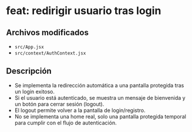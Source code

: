 # feat: redirigir usuario tras login

## Archivos modificados
- `src/App.jsx`
- `src/context/AuthContext.jsx`

## Descripción
- Se implementa la redirección automática a una pantalla protegida tras un login exitoso.
- Si el usuario está autenticado, se muestra un mensaje de bienvenida y un botón para cerrar sesión (logout).
- El logout permite volver a la pantalla de login/registro.
- No se implementa una home real, solo una pantalla protegida temporal para cumplir con el flujo de autenticación.
